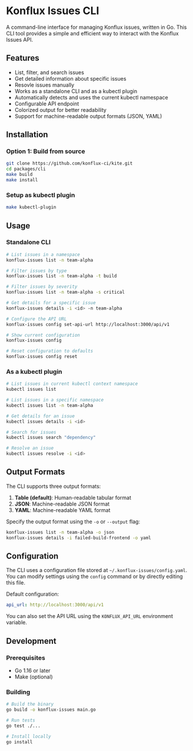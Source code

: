 # Konflux Issues CLI

A command-line interface for managing Konflux issues, written in Go. This CLI tool provides a simple and efficient way to interact with the Konflux Issues API.

## Features

- List, filter, and search issues
- Get detailed information about specific issues
- Resovle issues manually
- Works as a standalone CLI and as a kubectl plugin
- Automatically detects and uses the current kubectl namespace
- Configurable API endpoint
- Colorized output for better readability
- Support for machine-readable output formats (JSON, YAML)

## Installation

### Option 1: Build from source

```bash
git clone https://github.com/konflux-ci/kite.git
cd packages/cli
make build
make install
```

### Setup as kubectl plugin

```bash
make kubectl-plugin
```

## Usage

### Standalone CLI

```bash
# List issues in a namespace
konflux-issues list -n team-alpha

# Filter issues by type
konflux-issues list -n team-alpha -t build

# Filter issues by severity
konflux-issues list -n team-alpha -s critical

# Get details for a specific issue
konflux-issues details -i <id> -n team-alpha

# Configure the API URL
konflux-issues config set-api-url http://localhost:3000/api/v1

# Show current configuration
konflux-issues config

# Reset configuration to defaults
konflux-issues config reset
```

### As a kubectl plugin

```bash
# List issues in current kubectl context namespace
kubectl issues list

# List issues in a specific namespace
kubectl issues list -n team-alpha

# Get details for an issue
kubectl issues details -i <id>

# Search for issues
kubectl issues search "dependency"

# Resolve an issue
kubectl issues resolve -i <id>
```

## Output Formats

The CLI supports three output formats:

1. **Table (default)**: Human-readable tabular format
2. **JSON**: Machine-readable JSON format
3. **YAML**: Machine-readable YAML format

Specify the output format using the `-o` or `--output` flag:

```bash
konflux-issues list -n team-alpha -o json
konflux-issues details -i failed-build-frontend -o yaml
```

## Configuration

The CLI uses a configuration file stored at `~/.konflux-issues/config.yaml`. You can modify settings using the `config` command or by directly editing this file.

Default configuration:
```yaml
api_url: http://localhost:3000/api/v1
```

You can also set the API URL using the `KONFLUX_API_URL` environment variable.

## Development

### Prerequisites

- Go 1.16 or later
- Make (optional)

### Building

```bash
# Build the binary
go build -o konflux-issues main.go

# Run tests
go test ./...

# Install locally
go install
```